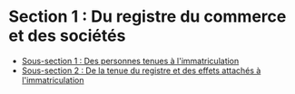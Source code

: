 # Section 1 : Du registre du commerce et des sociétés

- [Sous-section 1 : Des personnes tenues à l'immatriculation](sous-section-1)
- [Sous-section 2 : De la tenue du registre et des effets attachés à l'immatriculation](sous-section-2)
